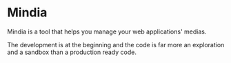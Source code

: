 # Mindia

Mindia is a tool that helps you manage your web applications' medias.

The development is at the beginning and the code is far more an exploration and a sandbox than a production ready code.
